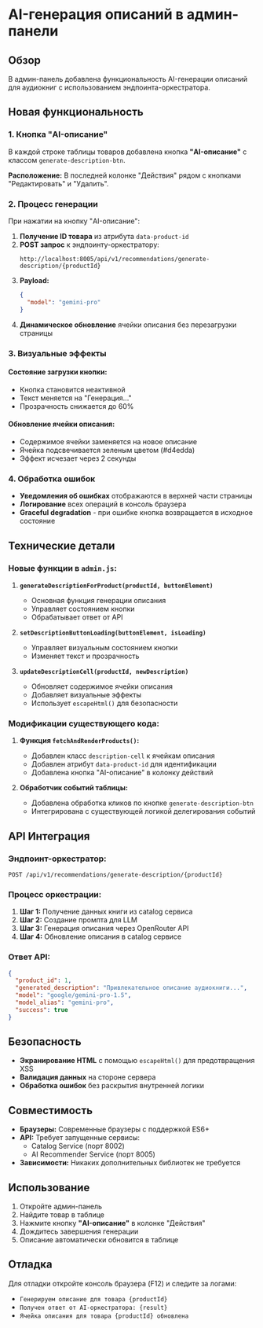 # AI-генерация описаний в админ-панели

## Обзор

В админ-панель добавлена функциональность AI-генерации описаний для аудиокниг с использованием эндпоинта-оркестратора.

## Новая функциональность

### 1. Кнопка "AI-описание"

В каждой строке таблицы товаров добавлена кнопка **"AI-описание"** с классом `generate-description-btn`.

**Расположение:** В последней колонке "Действия" рядом с кнопками "Редактировать" и "Удалить".

### 2. Процесс генерации

При нажатии на кнопку "AI-описание":

1. **Получение ID товара** из атрибута `data-product-id`
2. **POST запрос** к эндпоинту-оркестратору:
   ```
   http://localhost:8005/api/v1/recommendations/generate-description/{productId}
   ```
3. **Payload:**
   ```json
   {
     "model": "gemini-pro"
   }
   ```
4. **Динамическое обновление** ячейки описания без перезагрузки страницы

### 3. Визуальные эффекты

#### Состояние загрузки кнопки:
- Кнопка становится неактивной
- Текст меняется на "Генерация..."
- Прозрачность снижается до 60%

#### Обновление ячейки описания:
- Содержимое ячейки заменяется на новое описание
- Ячейка подсвечивается зеленым цветом (#d4edda)
- Эффект исчезает через 2 секунды

### 4. Обработка ошибок

- **Уведомления об ошибках** отображаются в верхней части страницы
- **Логирование** всех операций в консоль браузера
- **Graceful degradation** - при ошибке кнопка возвращается в исходное состояние

## Технические детали

### Новые функции в `admin.js`:

1. **`generateDescriptionForProduct(productId, buttonElement)`**
   - Основная функция генерации описания
   - Управляет состоянием кнопки
   - Обрабатывает ответ от API

2. **`setDescriptionButtonLoading(buttonElement, isLoading)`**
   - Управляет визуальным состоянием кнопки
   - Изменяет текст и прозрачность

3. **`updateDescriptionCell(productId, newDescription)`**
   - Обновляет содержимое ячейки описания
   - Добавляет визуальные эффекты
   - Использует `escapeHtml()` для безопасности

### Модификации существующего кода:

1. **Функция `fetchAndRenderProducts()`:**
   - Добавлен класс `description-cell` к ячейкам описания
   - Добавлен атрибут `data-product-id` для идентификации
   - Добавлена кнопка "AI-описание" в колонку действий

2. **Обработчик событий таблицы:**
   - Добавлена обработка кликов по кнопке `generate-description-btn`
   - Интегрирована с существующей логикой делегирования событий

## API Интеграция

### Эндпоинт-оркестратор:
```
POST /api/v1/recommendations/generate-description/{productId}
```

### Процесс оркестрации:
1. **Шаг 1:** Получение данных книги из catalog сервиса
2. **Шаг 2:** Создание промпта для LLM
3. **Шаг 3:** Генерация описания через OpenRouter API
4. **Шаг 4:** Обновление описания в catalog сервисе

### Ответ API:
```json
{
  "product_id": 1,
  "generated_description": "Привлекательное описание аудиокниги...",
  "model": "google/gemini-pro-1.5",
  "model_alias": "gemini-pro",
  "success": true
}
```

## Безопасность

- **Экранирование HTML** с помощью `escapeHtml()` для предотвращения XSS
- **Валидация данных** на стороне сервера
- **Обработка ошибок** без раскрытия внутренней логики

## Совместимость

- **Браузеры:** Современные браузеры с поддержкой ES6+
- **API:** Требует запущенные сервисы:
  - Catalog Service (порт 8002)
  - AI Recommender Service (порт 8005)
- **Зависимости:** Никаких дополнительных библиотек не требуется

## Использование

1. Откройте админ-панель
2. Найдите товар в таблице
3. Нажмите кнопку **"AI-описание"** в колонке "Действия"
4. Дождитесь завершения генерации
5. Описание автоматически обновится в таблице

## Отладка

Для отладки откройте консоль браузера (F12) и следите за логами:
- `Генерируем описание для товара {productId}`
- `Получен ответ от AI-оркестратора: {result}`
- `Ячейка описания для товара {productId} обновлена`

